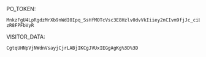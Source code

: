PO_TOKEN:
```
MnkzFgU4LpRgdzMrXb9nWdI0Ipq_SsHfMOTcVsc3E8Hzlv0dvVkIiiey2nCIvm9fjJc_ciLRLIyH8FtSF348Dw5ictX7PR5qVau7X9_LoWuFjE1QH1XpF8rSg_rP1scFhwrRH5kSXeDom3vM_YhOnovyG-zR8FPFbVyR
```
VISITOR_DATA:
```
CgtqUHNpVjNWdnVsayjCjrLABjIKCgJVUxIEGgAgKg%3D%3D
```
